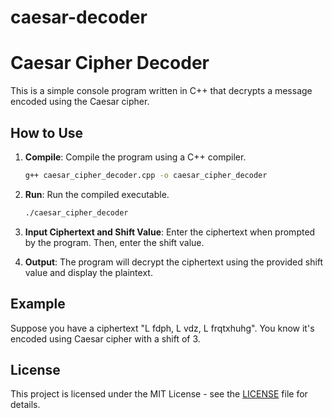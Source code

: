 # caesar-decoder

# Caesar Cipher Decoder

This is a simple console program written in C++ that decrypts a message encoded using the Caesar cipher.

## How to Use

1. **Compile**: Compile the program using a C++ compiler.
    ```bash
    g++ caesar_cipher_decoder.cpp -o caesar_cipher_decoder
    ```

2. **Run**: Run the compiled executable.
    ```bash
    ./caesar_cipher_decoder
    ```

3. **Input Ciphertext and Shift Value**: Enter the ciphertext when prompted by the program. Then, enter the shift value.

4. **Output**: The program will decrypt the ciphertext using the provided shift value and display the plaintext.

## Example

Suppose you have a ciphertext "L fdph, L vdz, L frqtxhuhg". You know it's encoded using Caesar cipher with a shift of 3. 


## License

This project is licensed under the MIT License - see the [LICENSE](LICENSE) file for details.
